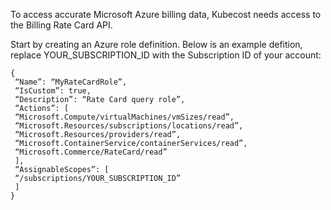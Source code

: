 To access accurate Microsoft Azure billing data, Kubecost needs access to the Billing Rate Card API.

Start by creating an Azure role definition. Below is an example defition, replace YOUR_SUBSCRIPTION_ID with the Subscription ID of your account:

```
{
 “Name”: “MyRateCardRole”,
 “IsCustom”: true,
 “Description”: “Rate Card query role”,
 “Actions”: [
 “Microsoft.Compute/virtualMachines/vmSizes/read”,
 “Microsoft.Resources/subscriptions/locations/read”,
 “Microsoft.Resources/providers/read”,
 “Microsoft.ContainerService/containerServices/read”,
 “Microsoft.Commerce/RateCard/read”
 ],
 “AssignableScopes”: [
 “/subscriptions/YOUR_SUBSCRIPTION_ID”
 ]
}
```
